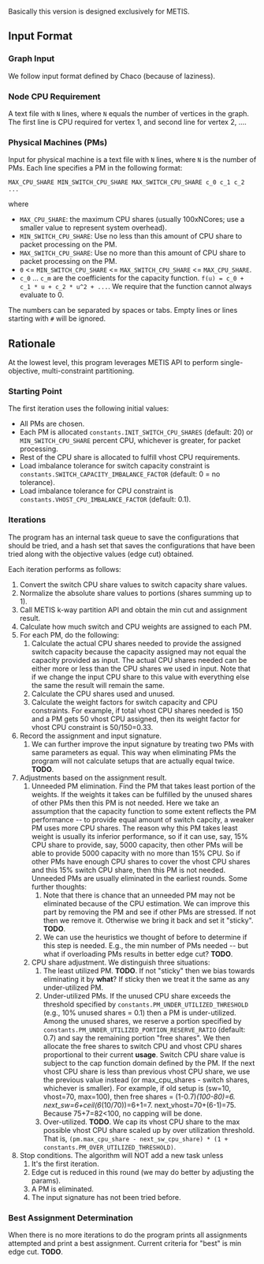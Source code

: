 Basically this version is designed exclusively for METIS.

## Input Format

### Graph Input

We follow input format defined by Chaco (because of laziness).

### Node CPU Requirement

A text file with `N` lines, where `N` equals the number of vertices in the graph. The first line is CPU required for vertex 1, and second line for vertex 2, ....

### Physical Machines (PMs)

Input for physical machine is a text file with `N` lines, where `N` is the
number of PMs. Each line specifies a PM in the following format:

```
MAX_CPU_SHARE MIN_SWITCH_CPU_SHARE MAX_SWITCH_CPU_SHARE c_0 c_1 c_2 ...
```

where
 * `MAX_CPU_SHARE`: the maximum CPU shares (usually 100xNCores; use a smaller value to represent system overhead).
 * `MIN_SWITCH_CPU_SHARE`: Use no less than this amount of CPU share to packet processing on the PM.
 * `MAX_SWITCH_CPU_SHARE`: Use no more than this amount of CPU share to packet processing on the PM.
 * `0` <= `MIN_SWITCH_CPU_SHARE` <= `MAX_SWITCH_CPU_SHARE` <= `MAX_CPU_SHARE`.
 * `c_0` ... `c_m` are the coefficients for the capacity function. `f(u) = c_0 + c_1 * u + c_2 * u^2 + ...`. We require that the function cannot always evaluate to 0.

The numbers can be separated by spaces or tabs. Empty lines or lines starting with `#` will be ignored.

## Rationale

At the lowest level, this program leverages METIS API to perform single-objective, multi-constraint partitioning.

### Starting Point

The first iteration uses the following initial values:

 * All PMs are chosen.
 * Each PM is allocated `constants.INIT_SWITCH_CPU_SHARES` (default: 20) or `MIN_SWITCH_CPU_SHARE` percent CPU, whichever is greater, for packet processing.
 * Rest of the CPU share is allocated to fulfill vhost CPU requirements.
 * Load imbalance tolerance for switch capacity constraint is `constants.SWITCH_CAPACITY_IMBALANCE_FACTOR` (default: 0 = no tolerance).
 * Load imbalance tolerance for CPU constraint is `constants.VHOST_CPU_IMBALANCE_FACTOR` (default: 0.1).

### Iterations

The program has an internal task queue to save the configurations that should be tried, and a hash set that saves the configurations that have
been tried along with the objective values (edge cut) obtained.

Each iteration performs as follows:

 1. Convert the switch CPU share values to switch capacity share values.
 2. Normalize the absolute share values to portions (shares summing up to 1).
 3. Call METIS k-way partition API and obtain the min cut and assignment result.
 4. Calculate how much switch and CPU weights are assigned to each PM.
 5. For each PM, do the following:
     1. Calculate the actual CPU shares needed to provide the assigned switch capacity because
        the capacity assigned may not equal the capacity provided as input. The actual CPU shares needed
        can be either more or less than the CPU shares we used in input. Note that if we change the input
        CPU share to this value with everything else the same the result will remain the same.
     2. Calculate the CPU shares used and unused.
     3. Calculate the weight factors for switch capacity and CPU constraints.
        For example, if total vhost CPU shares needed is 150 and a PM gets 50 vhost CPU assigned,
        then its weight factor for vhost CPU constraint is 50/150=0.33. 
 6. Record the assignment and input signature.
     1. We can further improve the input signature by treating two PMs with same parameters as equal.
        This way when eliminating PMs the program will not calculate setups that are actually equal twice.
        **TODO**.
 7. Adjustments based on the assignment result.
     1. Unneeded PM elimination. Find the PM that takes least portion of the weights. If the weights it
        takes can be fulfilled by the unused shares of other PMs then this PM is not needed. Here we take
        an assumption that the capacity function to some extent reflects the PM performance -- to provide
        equal amount of switch capcity, a weaker PM uses more CPU shares. The reason why this PM takes
        least weight is usually its inferior performance, so if it can use, say, 15% CPU share to provide,
        say, 5000 capacity, then other PMs will be able to provide 5000 capacity with no more than 15% CPU.
        So if other PMs have enough CPU shares to cover the vhost CPU shares and this 15% switch CPU share,
        then this PM is not needed. Unneeded PMs are usually eliminated in the earliest rounds. Some further
        thoughts:
         1. Note that there is chance that an unneeded PM may not be eliminated because of the CPU 
            estimation. We can improve this part by removing the PM and see if other PMs are stressed. If
            not then we remove it. Otherwise we bring it back and set it "sticky". **TODO**.
         2. We can use the heuristics we thought of before to determine if this step is needed. E.g., the
            min number of PMs needed -- but what if overloading PMs results in better edge cut? **TODO**.
     2. CPU share adjustment. We distinguish three situations:
         1. The least utilized PM. **TODO**. If not "sticky" then we bias towards eliminating it by
            __what__? If sticky then we treat it the same as any under-utilized PM.
         2. Under-utilized PMs. If the unused CPU share exceeds the threshold specified by
            `constants.PM_UNDER_UTILIZED_THRESHOLD` (e.g., 10% unused shares = 0.1) then a PM is 
            under-utilized. Among the unused shares, we reserve a portion specified by
            `constants.PM_UNDER_UTILIZED_PORTION_RESERVE_RATIO` (default: 0.7) and say the remaining portion
            "free shares". We then allocate the free shares to switch CPU and vhost CPU shares proportional 
            to their current **usage**. Switch CPU share value is subject to the cap function domain defined
            by the PM. If the next vhost CPU share is less than previous vhost CPU share, we use the 
            previous value instead (or max_cpu_shares - switch shares, whichever is smaller). For example,
            if old  setup is (sw=10, vhost=70, max=100), then free shares = (1-0.7)*(100-80)=6.
            next_sw=6+ceil(6*(10/70))=6+1=7. next_vhost=70+(6-1)=75. Because 75+7=82<100, no capping will
            be done.
         3. Over-utilized. **TODO**. We cap its vhost CPU share to the max possible vhost CPU share scaled
            up by over utilization threshold. That is,
            `(pm.max_cpu_share - next_sw_cpu_share) * (1 + constants.PM_OVER_UTILIZED_THRESHOLD)`.
 8. Stop conditions. The algorithm will NOT add a new task unless
     1. It's the first iteration.
     2. Edge cut is reduced in this round (we may do better by adjusting the params).
     3. A PM is eliminated.
     4. The input signature has not been tried before.

### Best Assignment Determination

When there is no more iterations to do the program prints all assignments attempted
and print a best assignment. Current criteria for "best" is min edge cut. **TODO**.

